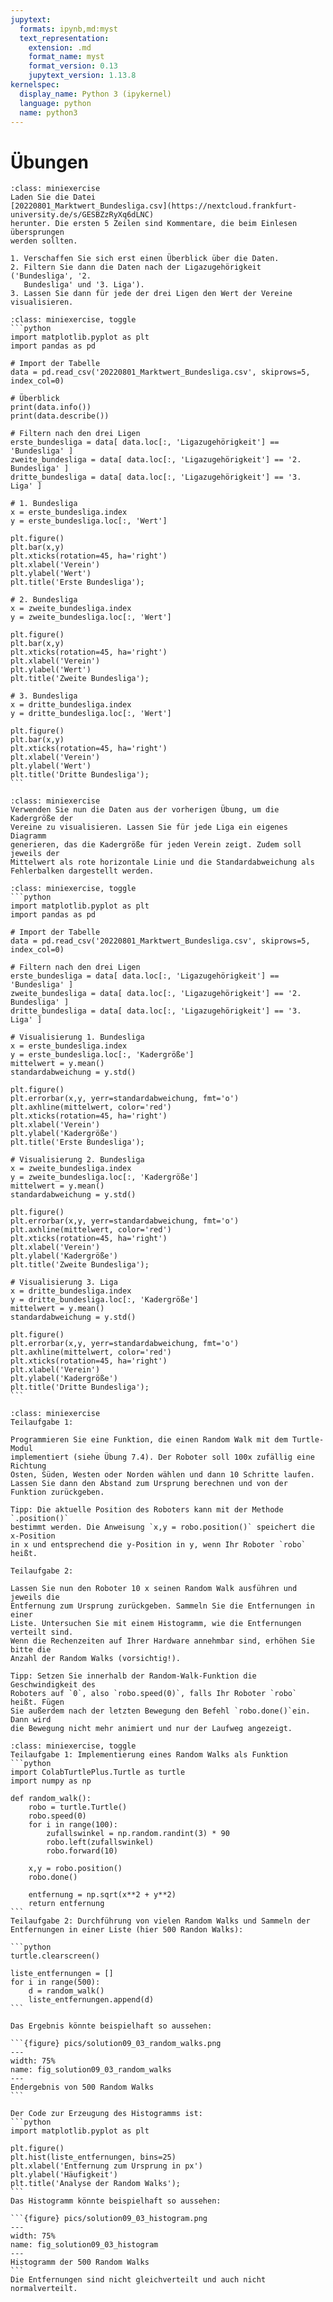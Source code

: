 ```yaml
---
jupytext:
  formats: ipynb,md:myst
  text_representation:
    extension: .md
    format_name: myst
    format_version: 0.13
    jupytext_version: 1.13.8
kernelspec:
  display_name: Python 3 (ipykernel)
  language: python
  name: python3
---
```


# Übungen

```{admonition} Übung 11.1
:class: miniexercise
Laden Sie die Datei
[20220801_Marktwert_Bundesliga.csv](https://nextcloud.frankfurt-university.de/s/GESBZzRyXq6dLNC)
herunter. Die ersten 5 Zeilen sind Kommentare, die beim Einlesen übersprungen
werden sollten. 

1. Verschaffen Sie sich erst einen Überblick über die Daten. 
2. Filtern Sie dann die Daten nach der Ligazugehörigkeit ('Bundesliga', '2.
   Bundesliga' und '3. Liga').
3. Lassen Sie dann für jede der drei Ligen den Wert der Vereine visualisieren.
```
````{admonition} Lösung
:class: miniexercise, toggle
```python
import matplotlib.pyplot as plt
import pandas as pd

# Import der Tabelle
data = pd.read_csv('20220801_Marktwert_Bundesliga.csv', skiprows=5, index_col=0)

# Überblick
print(data.info())
print(data.describe())

# Filtern nach den drei Ligen
erste_bundesliga = data[ data.loc[:, 'Ligazugehörigkeit'] == 'Bundesliga' ]
zweite_bundesliga = data[ data.loc[:, 'Ligazugehörigkeit'] == '2. Bundesliga' ]
dritte_bundesliga = data[ data.loc[:, 'Ligazugehörigkeit'] == '3. Liga' ]

# 1. Bundesliga
x = erste_bundesliga.index
y = erste_bundesliga.loc[:, 'Wert']

plt.figure()
plt.bar(x,y)
plt.xticks(rotation=45, ha='right')
plt.xlabel('Verein')
plt.ylabel('Wert')
plt.title('Erste Bundesliga');

# 2. Bundesliga
x = zweite_bundesliga.index
y = zweite_bundesliga.loc[:, 'Wert']

plt.figure()
plt.bar(x,y)
plt.xticks(rotation=45, ha='right')
plt.xlabel('Verein')
plt.ylabel('Wert')
plt.title('Zweite Bundesliga');

# 3. Bundesliga
x = dritte_bundesliga.index
y = dritte_bundesliga.loc[:, 'Wert']

plt.figure()
plt.bar(x,y)
plt.xticks(rotation=45, ha='right')
plt.xlabel('Verein')
plt.ylabel('Wert')
plt.title('Dritte Bundesliga');
```
````

```{admonition} Übung 11.2
:class: miniexercise
Verwenden Sie nun die Daten aus der vorherigen Übung, um die Kadergröße der
Vereine zu visualisieren. Lassen Sie für jede Liga ein eigenes Diagramm
generieren, das die Kadergröße für jeden Verein zeigt. Zudem soll jeweils der
Mittelwert als rote horizontale Linie und die Standardabweichung als
Fehlerbalken dargestellt werden.
```

````{admonition} Lösung
:class: miniexercise, toggle
```python
import matplotlib.pyplot as plt
import pandas as pd

# Import der Tabelle
data = pd.read_csv('20220801_Marktwert_Bundesliga.csv', skiprows=5, index_col=0)

# Filtern nach den drei Ligen
erste_bundesliga = data[ data.loc[:, 'Ligazugehörigkeit'] == 'Bundesliga' ]
zweite_bundesliga = data[ data.loc[:, 'Ligazugehörigkeit'] == '2. Bundesliga' ]
dritte_bundesliga = data[ data.loc[:, 'Ligazugehörigkeit'] == '3. Liga' ]

# Visualisierung 1. Bundesliga
x = erste_bundesliga.index
y = erste_bundesliga.loc[:, 'Kadergröße']
mittelwert = y.mean()
standardabweichung = y.std()

plt.figure()
plt.errorbar(x,y, yerr=standardabweichung, fmt='o')
plt.axhline(mittelwert, color='red')
plt.xticks(rotation=45, ha='right')
plt.xlabel('Verein')
plt.ylabel('Kadergröße')
plt.title('Erste Bundesliga');

# Visualisierung 2. Bundesliga
x = zweite_bundesliga.index
y = zweite_bundesliga.loc[:, 'Kadergröße']
mittelwert = y.mean()
standardabweichung = y.std()

plt.figure()
plt.errorbar(x,y, yerr=standardabweichung, fmt='o')
plt.axhline(mittelwert, color='red')
plt.xticks(rotation=45, ha='right')
plt.xlabel('Verein')
plt.ylabel('Kadergröße')
plt.title('Zweite Bundesliga');

# Visualisierung 3. Liga
x = dritte_bundesliga.index
y = dritte_bundesliga.loc[:, 'Kadergröße']
mittelwert = y.mean()
standardabweichung = y.std()

plt.figure()
plt.errorbar(x,y, yerr=standardabweichung, fmt='o')
plt.axhline(mittelwert, color='red')
plt.xticks(rotation=45, ha='right')
plt.xlabel('Verein')
plt.ylabel('Kadergröße')
plt.title('Dritte Bundesliga');
```
````

```{admonition} Übung 11.3
:class: miniexercise
Teilaufgabe 1: 
   
Programmieren Sie eine Funktion, die einen Random Walk mit dem Turtle-Modul
implementiert (siehe Übung 7.4). Der Roboter soll 100x zufällig eine Richtung
Osten, Süden, Westen oder Norden wählen und dann 10 Schritte laufen. Lassen Sie dann den Abstand zum Ursprung berechnen und von der Funktion zurückgeben. 

Tipp: Die aktuelle Position des Roboters kann mit der Methode `.position()`
bestimmt werden. Die Anweisung `x,y = robo.position()` speichert die x-Position
in x und entsprechend die y-Position in y, wenn Ihr Roboter `robo` heißt. 

Teilaufgabe 2:

Lassen Sie nun den Roboter 10 x seinen Random Walk ausführen und jeweils die
Entfernung zum Ursprung zurückgeben. Sammeln Sie die Entfernungen in einer
Liste. Untersuchen Sie mit einem Histogramm, wie die Entfernungen verteilt sind.
Wenn die Rechenzeiten auf Ihrer Hardware annehmbar sind, erhöhen Sie bitte die
Anzahl der Random Walks (vorsichtig!).

Tipp: Setzen Sie innerhalb der Random-Walk-Funktion die Geschwindigkeit des
Roboters auf `0`, also `robo.speed(0)`, falls Ihr Roboter `robo` heißt. Fügen
Sie außerdem nach der letzten Bewegung den Befehl `robo.done()`ein. Dann wird
die Bewegung nicht mehr animiert und nur der Laufweg angezeigt.
```

````{admonition} Lösung
:class: miniexercise, toggle
Teilaufgabe 1: Implementierung eines Random Walks als Funktion
```python
import ColabTurtlePlus.Turtle as turtle
import numpy as np

def random_walk():
    robo = turtle.Turtle()
    robo.speed(0)
    for i in range(100):
        zufallswinkel = np.random.randint(3) * 90
        robo.left(zufallswinkel)
        robo.forward(10)

    x,y = robo.position()
    robo.done()
    
    entfernung = np.sqrt(x**2 + y**2)
    return entfernung
```
Teilaufgabe 2: Durchführung von vielen Random Walks und Sammeln der Entfernungen in einer Liste (hier 500 Randon Walks):

```python
turtle.clearscreen()
    
liste_entfernungen = []
for i in range(500):
    d = random_walk()
    liste_entfernungen.append(d)
```

Das Ergebnis könnte beispielhaft so aussehen:

```{figure} pics/solution09_03_random_walks.png
---
width: 75%
name: fig_solution09_03_random_walks
---
Endergebnis von 500 Random Walks
```

Der Code zur Erzeugung des Histogramms ist:
```python
import matplotlib.pyplot as plt

plt.figure()
plt.hist(liste_entfernungen, bins=25)
plt.xlabel('Entfernung zum Ursprung in px')
plt.ylabel('Häufigkeit')
plt.title('Analyse der Random Walks');
```
Das Histogramm könnte beispielhaft so aussehen:

```{figure} pics/solution09_03_histogram.png
---
width: 75%
name: fig_solution09_03_histogram
---
Histogramm der 500 Random Walks
```
Die Entfernungen sind nicht gleichverteilt und auch nicht normalverteilt.
````
